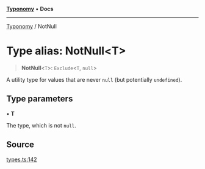 [**Typonomy**](../README.md) • **Docs**

***

[Typonomy](../globals.md) / NotNull

# Type alias: NotNull\<T\>

> **NotNull**\<`T`\>: `Exclude`\<`T`, `null`\>

A utility type for values that are never `null` (but potentially `undefined`).

## Type parameters

• **T**

The type, which is not `null`.

## Source

[types.ts:142](https://github.com/softcraft-development/typonomy/blob/d8b6722e8f9213512ecbf239a27330f22316ef6d/src/types.ts#L142)
